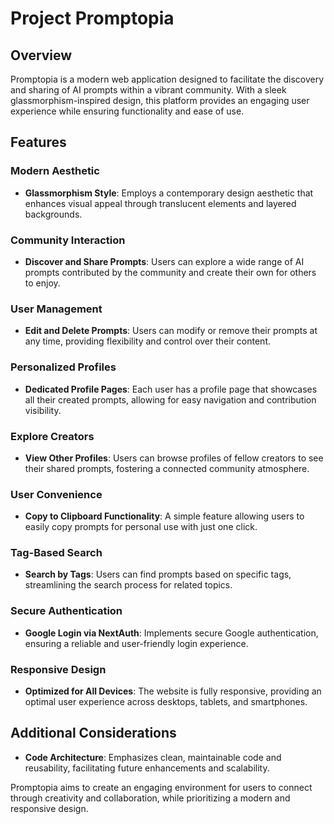 # Project Promptopia

## Overview
Promptopia is a modern web application designed to facilitate the discovery and sharing of AI prompts within a vibrant community. With a sleek glassmorphism-inspired design, this platform provides an engaging user experience while ensuring functionality and ease of use.

## Features

### Modern Aesthetic
- **Glassmorphism Style**: Employs a contemporary design aesthetic that enhances visual appeal through translucent elements and layered backgrounds.

### Community Interaction
- **Discover and Share Prompts**: Users can explore a wide range of AI prompts contributed by the community and create their own for others to enjoy.

### User Management
- **Edit and Delete Prompts**: Users can modify or remove their prompts at any time, providing flexibility and control over their content.

### Personalized Profiles
- **Dedicated Profile Pages**: Each user has a profile page that showcases all their created prompts, allowing for easy navigation and contribution visibility.

### Explore Creators
- **View Other Profiles**: Users can browse profiles of fellow creators to see their shared prompts, fostering a connected community atmosphere.

### User Convenience
- **Copy to Clipboard Functionality**: A simple feature allowing users to easily copy prompts for personal use with just one click.

### Tag-Based Search
- **Search by Tags**: Users can find prompts based on specific tags, streamlining the search process for related topics.

### Secure Authentication
- **Google Login via NextAuth**: Implements secure Google authentication, ensuring a reliable and user-friendly login experience.

### Responsive Design
- **Optimized for All Devices**: The website is fully responsive, providing an optimal user experience across desktops, tablets, and smartphones.

## Additional Considerations
- **Code Architecture**: Emphasizes clean, maintainable code and reusability, facilitating future enhancements and scalability.

Promptopia aims to create an engaging environment for users to connect through creativity and collaboration, while prioritizing a modern and responsive design.
